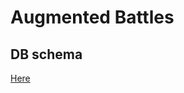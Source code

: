 # Augmented Battles

## DB schema

[Here](https://viewer.diagrams.net/?tags=%7B%7D&highlight=0000ff&edit=_blank&layers=1&nav=1&title=WH%20-%20project#R7V1dc%2BI2FP01PLaDbWzIK2T7MSUzO0m3fcxosWLUlS1XFgH211fCEh9RFKAbbOKrmUwGXwtZ3HN1rnyuML1okq9%2B5aic37EU017YT1e96LYXhjfDRP5XhnVtSJKb2pBxktamYGd4IN%2BxNva1dUFSXB00FIxRQcpD44wVBZ6JAxvinC0Pmz0xenjVEmXYMjzMELWtf5NUzGvrKO7v7L9hks3NlYO%2BPpMj01gbqjlK2XLPFH3qRRPOmKhf5asJpsp3xi%2F1%2B35xnN0OjONCnPKGz7ffpiW7u336vkTjbD19RH99%2BUmj84zoQn%2FgDOXS3%2FWIxdq4QQ6%2BVC8F%2BqpM40ogLjRaUV8apP8FIgXm0hBsjilFZUU2zWvLnNB0itZsIUxH5mj8RFY4va%2FBUm0lblPZmTpUnT%2FJzh%2F0YNRpRElWyNcz%2BdHVFcccV3IsU1QJ3UJ%2FLMwFXjn9FWxRkNGLWY4FX8sm%2Bg0GNx244Y0%2BXu7CIBhp23w%2FBExDpEMv23a9Q0e%2B0ACdAdbQAuttnO5VuI3njJPvCh2qvbmP3eZ4SXKKChnHKH1hGrPNvN1gQCidMMoUwAUrsIWxapRyVv6JeIaFNpSMFGLjh3gs%2F6RnJv2f414sxzqRx8HuWP6p5lxMWFEJLmNJ9YElpEusYB0LVupOKX4y%2FXPtd%2FX6KxOC5ecEgHtK2FGhwyA6MQqiSwXByAqCz384w0B%2BWEEQvZfMiIqM1qBtiBLtQHsF2Vd9vfXvS8e%2FnJ5Muv2JbrhuTtIUFz%2BEx%2FB1PPYAiM70v%2B5s55Wze0NU8k6BhJwgiyKtLFC34%2Fz%2FON9YOH8pyL8L%2FPtty2gb8q3bjqsSzUiRTet3Ji%2FCIW4qHFbu6Rm%2Fa3ic1F0D8WEWSD4bHMkG%2FQtmg6TtbBAEp0dBM%2FSAU2L6e%2F9cEPRfh6PrySAILZgRlwvqZ5xeezZoJgDg0X%2Fk6b91%2Bj%2F1lvBy9D%2BARf8RUPqPLZgXFeaPBBr7O%2FAHx%2F6D2JN902QfhG2z%2FSDpMrnXMQ2P3Ae2rLskhVLSQXG7C35w3D4KPLc3zu1x29w%2B6vTCfeQotXWd20f2XbpY8OKxpGgNjeBdMQCO4AO7tKPu5nzRXZ4ZvKi6R6cuuoPkUsxsRuCVtouW3etZcb1199CutHS88L63SwlU0jbz25feTwwIcBk89MWXJu7ZjqSE1ovvIazqSwi0%2BhLa1RecI0KvPRk0gz488rf3THvyb5z8Wy%2B9h2fsxu4C%2BTsE1M6Tv73fukRVtWQ8Bcb%2FjgCAx%2F%2B2fOf5v3H%2Bb78abzqGkgAceHQ9AUS27qfU%2BgLlGFgCcAQAuAQQ2fog4jnx35rcnDWqjOHp1us3kRfrmqjf1LPieus3kS3Wdbx%2BEwHV6yJbr%2FP1m7cCAl4G9xJeE7dwR1JC6%2FWbCJaEFwGV8CJbwpvJC2ZMh9AV54NmAgAe%2F3sJ7wr4v%2FUSzgCWghcBVfAGtoKnHnIF7tuTLvzB0f%2FAFvA8%2FTdO%2F%2B1XcAZnKIMd4P%2BBA4%2FO87%2Bt%2FIH89rwLf3j8f2MBj9MMG%2BFNUuecZaxA9NPOOuZqONjw%2Bq7NlG0wV9P1HyzEWucDtBBM5QyR096%2BtK4u5ITNfPOTLfgMv%2FEBzP2LMBnC1dDxsDSOKRLk%2BXAg706vBu0P62bzjJ2jbnZtjG%2FIz4MP7mezHrt2P9t1hYrRlPiv7m3OxmbtZh6Ye%2BLyLowvtb6LvczfROU3djy54Voqv7Et83e88hsDVfpjW%2Bn3ld%2B3AgLc0j%2F2yn8T0s%2BRlNB65dcMAIjyEwNV%2FhNb%2BRfrEti%2BXRf44Lg%2F8bL%2FFXB%2F61XfBJbqnwBV%2FRNb9ZfTAhdyTI%2FVN5KTag4rD7gCAV4eGHnab5z226%2F2mh%2Be6yjNj2DS%2FNC%2Bk9vSfErknC1mwNb7rkgAx%2FND%2FyDdFni%2B9SfpDju9nB8CfZLu0L5ry9EKKMW7ggAcxSd2Sd5zfvOcP2qb85MzKv0dSAIJ0J%2FKSOxKflViaL%2BB50IfHPsPh57sGyf7k5%2FocbkFvlu%2F6wC3D4H%2B3vXQ3pmBeL4Gt0vfhT84djec8mG3NZv0dHRbs%2Bu5HD%2B6rVkecsbEPiwclfM7lmLV4j8%3D)